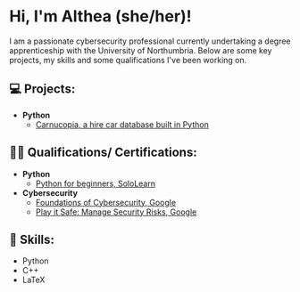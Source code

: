 
<h1>Hi, I'm Althea (she/her)! </h1>
I am a passionate cybersecurity professional currently undertaking a degree apprenticeship with the University of Northumbria. Below are some key projects, my skills and some qualifications I've been working on.

<h2>💻 Projects:</h2>

- <b>Python</b>
  - [Carnucopia, a hire car database built in Python](https://github.com/altheawaites/carnucopia)

<h2>👨‍💻 Qualifications/ Certifications:</h2>

- <b>Python</b>
  - [Python for beginners, SoloLearn](https://api2.sololearn.com/v2/certificates/CC-7RRQOTAX/image/jpg)
- <b>Cybersecurity</b>
  - [Foundations of Cybersecurity, Google](https://coursera.org/share/185bdf246978afec21bd32a64fd9feb4)
  - [Play it Safe: Manage Security Risks, Google](https://coursera.org/share/8e2994ae1d56a65fbc2ee4830ce516e6)
 
<h2>🧮 Skills:</h2>

- Python
- C++
- LaTeX


